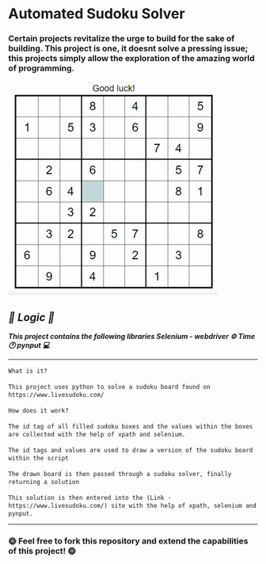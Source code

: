 # **Automated Sudoku Solver**

### **Certain projects revitalize the urge to build for the sake of building. This project is one, it doesnt solve a pressing issue; this projects simply allow the exploration of the amazing world of programming.**

![](Sudoku_1.gif)

## ***:brain: Logic :brain:***
***This project contains the following libraries
Selenium - webdriver :gear:
Time :clock1:
pynput :computer:***
***
	What is it?
	
	This project uses python to solve a sudoku board found on https://www.livesudoku.com/

	How does it work?

	The id tag of all filled sudoku boxes and the values within the boxes are collected with the help of xpath and selenium.

	The id tags and values are used to draw a version of the sudoku board within the script

	The drawn board is then passed through a sudoku solver, finally returning a solution 

	This solution is then entered into the (Link - https://www.livesudoku.com/) site with the help of xpath, selenium and pynput.

***


### **:sun_with_face: Feel free to fork this repository and extend the capabilities of this project! :sun_with_face:**
	
